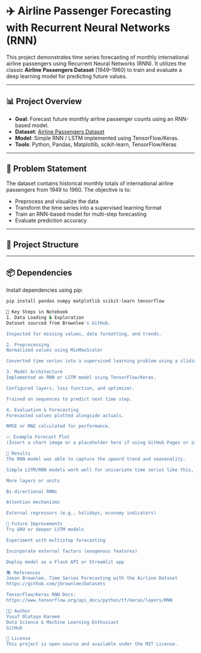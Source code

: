# ✈️ Airline Passenger Forecasting with Recurrent Neural Networks (RNN)

This project demonstrates time series forecasting of monthly international airline passengers using Recurrent Neural Networks (RNN). It utilizes the classic **Airline Passengers Dataset** (1949–1960) to train and evaluate a deep learning model for predicting future values.

---

## 📊 Project Overview

- **Goal**: Forecast future monthly airline passenger counts using an RNN-based model.
- **Dataset**: [Airline Passengers Dataset](https://raw.githubusercontent.com/jbrownlee/Datasets/master/airline-passengers.csv)
- **Model**: Simple RNN / LSTM implemented using TensorFlow/Keras.
- **Tools**: Python, Pandas, Matplotlib, scikit-learn, TensorFlow/Keras

---

## 🧠 Problem Statement

The dataset contains historical monthly totals of international airline passengers from 1949 to 1960. The objective is to:
- Preprocess and visualize the data
- Transform the time series into a supervised learning format
- Train an RNN-based model for multi-step forecasting
- Evaluate prediction accuracy

---

## 📁 Project Structure


---

## 📦 Dependencies

Install dependencies using pip:

```bash
pip install pandas numpy matplotlib scikit-learn tensorflow

🧪 Key Steps in Notebook
1. Data Loading & Exploration
Dataset sourced from Brownlee's GitHub.

Inspected for missing values, date formatting, and trends.

2. Preprocessing
Normalized values using MinMaxScaler

Converted time series into a supervised learning problem using a sliding window

3. Model Architecture
Implemented an RNN or LSTM model using TensorFlow/Keras.

Configured layers, loss function, and optimizer.

Trained on sequences to predict next time step.

4. Evaluation & Forecasting
Forecasted values plotted alongside actuals.

RMSE or MAE calculated for performance.

📈 Example Forecast Plot
(Insert a chart image or a placeholder here if using GitHub Pages or image folder)

📌 Results
The RNN model was able to capture the upward trend and seasonality.

Simple LSTM/RNN models work well for univariate time series like this, though performance can be improved with:

More layers or units

Bi-directional RNNs

Attention mechanisms

External regressors (e.g., holidays, economy indicators)

🔮 Future Improvements
Try GRU or deeper LSTM models

Experiment with multistep forecasting

Incorporate external factors (exogenous features)

Deploy model as a Flask API or Streamlit app

📚 References
Jason Brownlee, Time Series Forecasting with the Airline Dataset
https://github.com/jbrownlee/Datasets

TensorFlow/Keras RNN Docs:
https://www.tensorflow.org/api_docs/python/tf/keras/layers/RNN

🧑‍💻 Author
Yusuf Olatayo Kareem
Data Science & Machine Learning Enthusiast
GitHub

📄 License
This project is open-source and available under the MIT License.